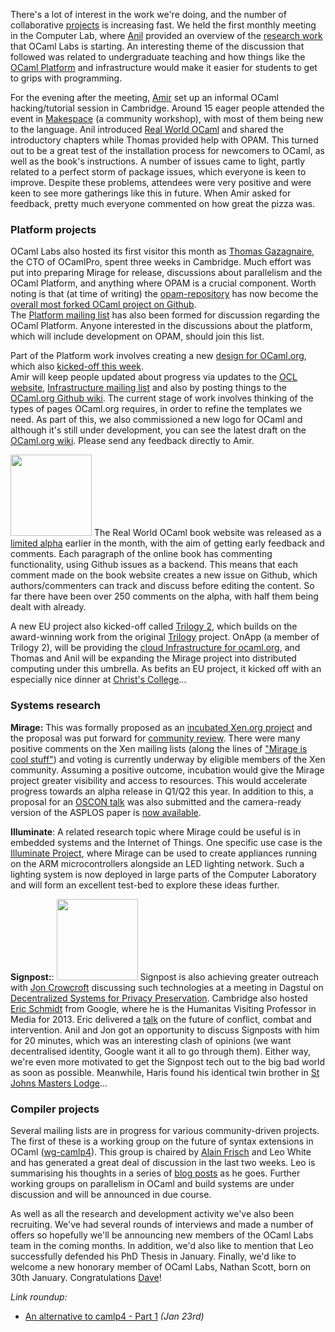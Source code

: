There's a lot of interest in the work we're doing, and the number of collaborative [projects](../tasks/index.html) is increasing fast. 
We held the first monthly meeting in the Computer Lab, where [Anil](../people/avsm.html) provided
an overview of the [research work](../tasks/index.html) that OCaml Labs is
starting. An interesting theme of the discussion that followed was
related to undergraduate teaching and how things like the [OCaml
Platform](../tasks/platform.html) and infrastructure would make it easier for
students to get to grips with programming.  

For the evening after the meeting, [Amir](../people/achaudhry.html) set up 
an informal OCaml hacking/tutorial session in Cambridge.  Around 15 eager 
people attended the event in [Makespace](http://makespace.org) (a community 
workshop), with most of them being new to the language.  Anil introduced 
[Real World OCaml](../projects/rwo.html#output-book-website) and shared the 
introductory chapters while Thomas provided help with OPAM.  This turned out 
to be a great test of the installation process for newcomers to OCaml, as 
well as the book's instructions. A number of issues came to light, partly 
related to a perfect storm of package issues, which everyone is keen to 
improve.  Despite these problems, attendees were very positive and were keen 
to see more gatherings like this in future.  When Amir asked for feedback, 
pretty much everyone commented on how great the pizza was.

### Platform projects

OCaml Labs also hosted its first visitor this month as [Thomas
Gazagnaire](../people/tg.html), the CTO of OCamlPro, spent three weeks in
Cambridge.  Much effort was put into preparing Mirage for release, discussions
about parallelism and the OCaml Platform, and anything where OPAM is a crucial
component.  Worth noting is that (at time of writing) the 
[opam-repository](https://github.com/OCamlPro/opam-repository) has now 
become the [overall most forked OCaml project on Github](https://github.com/languages/OCaml).  
The [Platform mailing list](http://lists.ocaml.org/pipermail/platform/) 
has also been formed for discussion regarding the OCaml Platform.  Anyone 
interested in the discussions about the platform, which will include 
development on OPAM, should join this list.

Part of the Platform work involves creating a new 
[design for OCaml.org](../tasks/platform.html), which also 
[kicked-off this week](http://lists.ocaml.org/pipermail/infrastructure/2013-February/000194.html).  
Amir will keep people updated about progress via updates to the 
[OCL website](../projects/infrastructure.html#output-web-design-content), 
[Infrastructure mailing list](http://lists.ocaml.org/pipermail/infrastructure/) and also by posting things to the 
[OCaml.org Github wiki](https://github.com/ocaml/ocaml.org/wiki).  The 
current stage of work involves thinking of the types of pages OCaml.org 
requires, in order to refine the templates we need.  As part of this, we 
also commissioned a new logo for OCaml and although it's still under 
development, you can see the latest draft on the 
[OCaml.org wiki](https://github.com/ocaml/ocaml.org/wiki/Draft-OCaml-Logos).
  Please send any feedback directly to Amir.

<a href="../images/t2-kickoff-2.jpg"><img class="right" width="130px" src="../images/t2-kickoff-2-thumb.jpg"></img></a>
The Real World OCaml book website was released as a 
[limited alpha](http://www.realworldocaml.org) earlier in the month, with 
the aim of getting early feedback and comments. Each paragraph of the online 
book has commenting functionality, using Github issues as a backend.  This 
means that each comment made on the book website creates a new issue on 
Github, which authors/commenters can track and discuss before editing the 
content.  So far there have been over 250 comments on the alpha, with half 
them being dealt with already.

A new EU project also kicked-off called [Trilogy 2](../tasks/t2.html), which builds on the 
award-winning work from the original [Trilogy](http://www.trilogy-project.org) project.  OnApp (a member of Trilogy 2), will be providing the [cloud Infrastructure for ocaml.org](http://lists.ocaml.org/pipermail/infrastructure/2013-February/000198.html), and Thomas and Anil will be expanding the Mirage project into distributed computing under this umbrella.  As befits an EU project, it kicked off with an especially nice dinner at [Christ's College](http://www.christs.cam.ac.uk)...

### Systems research

<b>Mirage:</b> This was formally proposed as an 
[incubated Xen.org project](../tasks/mirage.html) and the proposal was put forward for 
[community review](http://wiki.xen.org/wiki/Mirage_Incubation_Project_Proposal). There were many positive 
comments on the Xen mailing lists (along the lines of 
["Mirage is cool stuff"](http://lists.xen.org/archives/html/xen-devel/2013-01/msg01084.html))
and voting is currently underway by eligible members of the Xen community.
Assuming a positive outcome, incubation would give the Mirage project greater
visibility and access to resources.  This would accelerate progress towards an
alpha release in Q1/Q2 this year.  In 
addition to this, a proposal for an 
[OSCON talk](http://www.oscon.com/oscon2013) was also submitted and the camera-ready version of the ASPLOS paper is 
[now available](http://anil.recoil.org/papers/2013-asplos-mirage.pdf).  

<b>Illuminate</b>: A related research topic where Mirage could be useful is in embedded systems 
and the Internet of Things.  One specific use case is the 
[Illuminate Project](../projects/illuminate.html), where Mirage can be used 
to create appliances running on the ARM microcontrollers alongside an LED 
lighting network.  Such a lighting system is now deployed in large parts of 
the Computer Laboratory and will form an excellent test-bed to explore these 
ideas further.

<b>Signpost:</b>: <a href="../images/t2-kickoff-1.jpg"><img class="right" width="130px" src="../images/t2-kickoff-1-thumb.jpg"></img></a>
Signpost is also achieving greater outreach with 
[Jon Crowcroft](../people/jcrowcroft.html) discussing such technologies at a 
meeting in Dagstul on [Decentralized Systems for Privacy
Preservation](http://www.dagstuhl.de/en/program/calendar/semhp/?semnr=13062).
Cambridge also hosted [Eric Schmidt](http://en.wikipedia.org/wiki/Eric_Schmidt)
from Google, where he is the Humanitas Visiting Professor in Media for 2013.
Eric delivered a [talk](http://www.crassh.cam.ac.uk/events/2332/) on the future
of conflict, combat and intervention.  Anil and Jon got an opportunity to
discuss Signposts with him for 20 minutes, which was an interesting clash of
opinions (we want decentralised identity, Google want it all to go through
them).  Either way, we're even more motivated to get the Signpost tech out to
the big bad world as soon as possible.  Meanwhile, Haris found his identical
twin brother in [St Johns Masters Lodge](http://en.wikipedia.org/wiki/St_John%27s_College,_Cambridge#The_Master.27s_Lodge_and_Garden)...

### Compiler projects

Several mailing lists are in progress for various community-driven projects.
The first of these is a working group on the future of syntax extensions in 
OCaml ([wg-camlp4](http://lists.ocaml.org/pipermail/wg-camlp4)).  This group is 
chaired by [Alain Frisch](http://alain.frisch.fr) and Leo White and has 
generated a great deal of discussion in the last two weeks.  Leo is 
summarising his thoughts in a series of [blog posts](http://www.lpw25.net) 
as he goes.  Further working groups on parallelism in OCaml and build systems are under 
discussion and will be announced in due course.  

As well as all the research and development activity we've also been 
recruiting.  We've had several rounds of interviews and made a number of 
offers so hopefully we'll be announcing new members of the OCaml Labs team 
in the coming months.  In addition, we'd also like to mention that Leo 
successfully defended his PhD Thesis in January.  Finally, we'd like to 
welcome a new honorary member of OCaml Labs, Nathan Scott, born on 30th 
January.  Congratulations [Dave](../people/djs.html)!

<i>Link roundup:</i>

* <a class="icon-rss" href="http://www.lpw25.net/2013/01/23/camlp4-alternative-part-1.html">An alternative to camlp4 - Part 1</a> _(Jan 23rd)_

